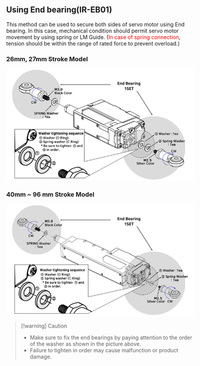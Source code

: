 ## Using End bearing(IR-EB01)
This method can be used to secure both sides of servo motor using End bearing. 
In this case, mechanical condition should permit servo motor movement by using spring or LM Guide. (<font color="#ff0000">In case of spring connection</font>, tension should be within the range of rated force to prevent overload.)
### 26mm, 27mm Stroke Model
![eb01-asb-01_ENG](./data/eb01-asb-01_ENG.png)
### 40mm ~ 96 mm Stroke Model
![eb01-asb-02_ENG](./data/eb01-asb-02_ENG.png)

>[!warning] Caution
>- Make sure to fix the end bearings by paying attention to the order of the washer as shown in the picture above.  
>- Failure to tighten in order may cause malfunction or product damage.
